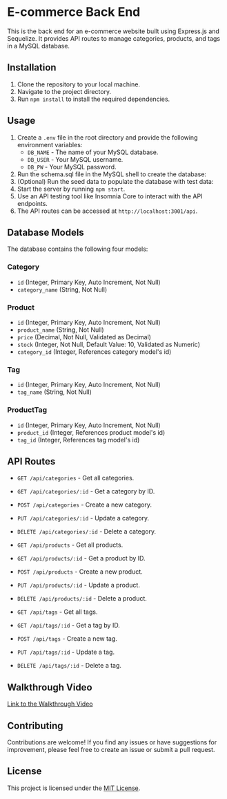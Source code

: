 # E-commerce Back End

This is the back end for an e-commerce website built using Express.js and Sequelize. It provides API routes to manage categories, products, and tags in a MySQL database.

## Installation

1. Clone the repository to your local machine.
2. Navigate to the project directory.
3. Run `npm install` to install the required dependencies.

## Usage

1. Create a `.env` file in the root directory and provide the following environment variables:
   - `DB_NAME` - The name of your MySQL database.
   - `DB_USER` - Your MySQL username.
   - `DB_PW` - Your MySQL password.
2. Run the schema.sql file in the MySQL shell to create the database:
3. (Optional) Run the seed data to populate the database with test data:
4. Start the server by running `npm start`.
5. Use an API testing tool like Insomnia Core to interact with the API endpoints.
6. The API routes can be accessed at `http://localhost:3001/api`.

## Database Models

The database contains the following four models:

### Category

- `id` (Integer, Primary Key, Auto Increment, Not Null)
- `category_name` (String, Not Null)

### Product

- `id` (Integer, Primary Key, Auto Increment, Not Null)
- `product_name` (String, Not Null)
- `price` (Decimal, Not Null, Validated as Decimal)
- `stock` (Integer, Not Null, Default Value: 10, Validated as Numeric)
- `category_id` (Integer, References category model's id)

### Tag

- `id` (Integer, Primary Key, Auto Increment, Not Null)
- `tag_name` (String, Not Null)

### ProductTag

- `id` (Integer, Primary Key, Auto Increment, Not Null)
- `product_id` (Integer, References product model's id)
- `tag_id` (Integer, References tag model's id)

## API Routes

- `GET /api/categories` - Get all categories.
- `GET /api/categories/:id` - Get a category by ID.
- `POST /api/categories` - Create a new category.
- `PUT /api/categories/:id` - Update a category.
- `DELETE /api/categories/:id` - Delete a category.

- `GET /api/products` - Get all products.
- `GET /api/products/:id` - Get a product by ID.
- `POST /api/products` - Create a new product.
- `PUT /api/products/:id` - Update a product.
- `DELETE /api/products/:id` - Delete a product.

- `GET /api/tags` - Get all tags.
- `GET /api/tags/:id` - Get a tag by ID.
- `POST /api/tags` - Create a new tag.
- `PUT /api/tags/:id` - Update a tag.
- `DELETE /api/tags/:id` - Delete a tag.

## Walkthrough Video

[Link to the Walkthrough Video](https://drive.google.com/file/d/1lwZ9kOpsF-bvHt8dGbHbAlz444DnWLcH/view)

## Contributing

Contributions are welcome! If you find any issues or have suggestions for improvement, please feel free to create an issue or submit a pull request.

## License

This project is licensed under the [MIT License](LICENSE).
